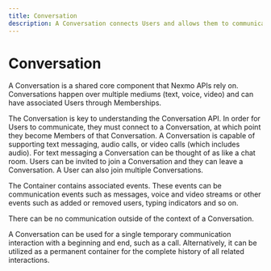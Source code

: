 ```yaml
---
title: Conversation
description: A Conversation connects Users and allows them to communicate.
---
```


# Conversation

A Conversation is a shared core component that Nexmo APIs rely on. Conversations happen over multiple mediums (text, voice, video) and can have associated Users through Memberships.

The Conversation is key to understanding the Conversation API. In order for Users to communicate, they must connect to a Conversation, at which point they become Members of that Conversation. A Conversation is capable of supporting text messaging, audio calls, or video calls (which includes audio). For text messaging a Conversation can be thought of as like a chat room. Users can be invited to join a Conversation and they can leave a Conversation. A User can also join multiple Conversations.

The Container contains associated events. These events can be communication events such as messages, voice and video streams or other events such as added or removed users, typing indicators and so on.

There can be no communication outside of the context of a Conversation.

A Conversation can be used for a single temporary communication interaction with a beginning and end, such as a call. Alternatively, it can be utilized as a permanent container for the complete history of all related interactions.
